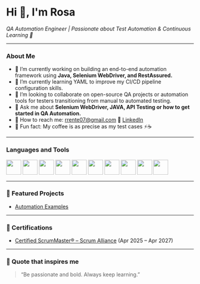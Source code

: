 # Hi 👋, I'm Rosa

*QA Automation Engineer | Passionate about Test Automation & Continuous Learning 🚀*

---

### About Me
- 👋 I’m currently working on building an end-to-end automation framework using **Java, Selenium WebDriver, and RestAssured.**
- 👋 I’m currently learning YAML to improve my CI/CD pipeline configuration skills.
- 👋 I’m looking to collaborate on open-source QA projects or automation tools for testers transitioning from manual to automated testing.
- 👋 Ask me about **Selenium WebDriver, JAVA, API Testing or how to get started in QA Automation.**
- 👋 How to reach me: [rrente07@gmail.com](mailto:rrente07@gmail.com) 🔗 [LinkedIn](https://www.linkedin.com/in/rosa-rente-792093212)
- 👋 Fun fact: My coffee is as precise as my test cases ⚡☕

---

### Languages and Tools
<p>
<img src="https://cdn.jsdelivr.net/gh/devicons/devicon/icons/java/java-original.svg" width="40"/>
<img src="https://cdn.jsdelivr.net/gh/devicons/devicon/icons/javascript/javascript-original.svg" width="40"/>
<img src="https://cdn.jsdelivr.net/gh/devicons/devicon/icons/csharp/csharp-original.svg" width="40"/>
<img src="https://cdn.jsdelivr.net/gh/devicons/devicon/icons/vscode/vscode-original.svg" width="40"/>
<img src="https://cdn.jsdelivr.net/gh/devicons/devicon/icons/intellij/intellij-original.svg" width="40"/>
<img src="https://cdn.jsdelivr.net/gh/devicons/devicon/icons/github/github-original.svg" width="40"/>
<img src="https://cdn.jsdelivr.net/gh/devicons/devicon/icons/postman/postman-original.svg" width="40"/>
<img src="https://cdn.jsdelivr.net/gh/devicons/devicon/icons/selenium/selenium-original.svg" width="40"/>
<img src="https://cdn.jsdelivr.net/gh/devicons/devicon/icons/jenkins/jenkins-original.svg" width="40"/>
<img src="https://cdn.jsdelivr.net/gh/devicons/devicon/icons/azure/azure-original.svg" width="40"/>
</p>

---

### 👋 Featured Projects
- [Automation Examples](https://github.com/rrente07/automation_program)

---

### 👋 Certifications
- [Certified ScrumMaster® – Scrum Alliance](https://www.scrumalliance.org/2071296-csm) (Apr 2025 – Apr 2027)

---

### 👋 Quote that inspires me
> “Be passionate and bold. Always keep learning.”
